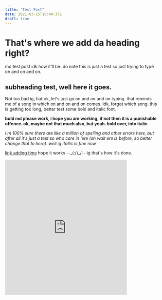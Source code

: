 ```yaml
---
title: "Test Post"
date: 2021-03-15T18:44:37Z
draft: true
---
```


# That's where we add da heading right?

md test post idk how it'll be. do note this is just a test so just trying to type on and on and on.

## subheading test, well here it goes.

Not too bad ig, but ok, let's just go on and on and on typing. that reminds me of a song in which on and on and on comes. idk, forgot which song. this is getting too long, better test some bold and italic font.

**bold md please work, i hope you are working, if not then it is a punishable offence. ok, maybe not that much also, but yeah. bold over, into italic**

*i'm 100% sure there are like a million of spelling and other errors here, but after all it's just a test so who care in 'ere (oh wait ere is before, so better change that to here). well ig itallic is fine now*

[link adding time](https://lichess.org/) hope it works --\_(:/)_/-- ig that's how it's done.

<iframe src="https://lichess.org/tv/frame?theme=blue2&bg=dark" style="width: 400px; height: 444px;" allowtransparency="true" frameborder="0"></iframe>
